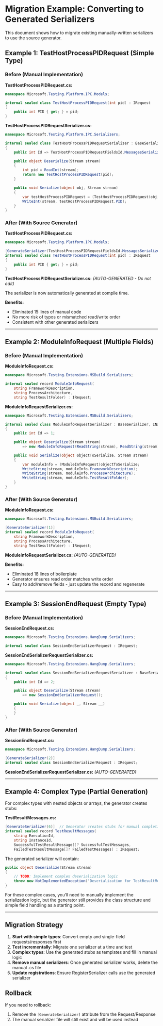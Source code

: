 # Migration Example: Converting to Generated Serializers

This document shows how to migrate existing manually-written serializers to use the source generator.

## Example 1: TestHostProcessPIDRequest (Simple Type)

### Before (Manual Implementation)

**TestHostProcessPIDRequest.cs:**
```csharp
namespace Microsoft.Testing.Platform.IPC.Models;

internal sealed class TestHostProcessPIDRequest(int pid) : IRequest
{
    public int PID { get; } = pid;
}
```

**TestHostProcessPIDRequestSerializer.cs:**
```csharp
namespace Microsoft.Testing.Platform.IPC.Serializers;

internal sealed class TestHostProcessPIDRequestSerializer : BaseSerializer, INamedPipeSerializer
{
    public int Id => TestHostProcessPIDRequestFieldsId.MessagesSerializerId;

    public object Deserialize(Stream stream)
    {
        int pid = ReadInt(stream);
        return new TestHostProcessPIDRequest(pid);
    }

    public void Serialize(object obj, Stream stream)
    {
        var testHostProcessPIDRequest = (TestHostProcessPIDRequest)obj;
        WriteInt(stream, testHostProcessPIDRequest.PID);
    }
}
```

### After (With Source Generator)

**TestHostProcessPIDRequest.cs:**
```csharp
namespace Microsoft.Testing.Platform.IPC.Models;

[GenerateSerializer(TestHostProcessPIDRequestFieldsId.MessagesSerializerId)]
internal sealed class TestHostProcessPIDRequest(int pid) : IRequest
{
    public int PID { get; } = pid;
}
```

**TestHostProcessPIDRequestSerializer.cs:** *(AUTO-GENERATED - Do not edit)*

The serializer is now automatically generated at compile time.

**Benefits:**
- Eliminated 15 lines of manual code
- No more risk of typos or mismatched read/write order
- Consistent with other generated serializers

---

## Example 2: ModuleInfoRequest (Multiple Fields)

### Before (Manual Implementation)

**ModuleInfoRequest.cs:**
```csharp
namespace Microsoft.Testing.Extensions.MSBuild.Serializers;

internal sealed record ModuleInfoRequest(
    string FrameworkDescription,
    string ProcessArchitecture,
    string TestResultFolder) : IRequest;
```

**ModuleInfoRequestSerializer.cs:**
```csharp
namespace Microsoft.Testing.Extensions.MSBuild.Serializers;

internal sealed class ModuleInfoRequestSerializer : BaseSerializer, INamedPipeSerializer
{
    public int Id => 1;

    public object Deserialize(Stream stream)
        => new ModuleInfoRequest(ReadString(stream), ReadString(stream), ReadString(stream));

    public void Serialize(object objectToSerialize, Stream stream)
    {
        var moduleInfo = (ModuleInfoRequest)objectToSerialize;
        WriteString(stream, moduleInfo.FrameworkDescription);
        WriteString(stream, moduleInfo.ProcessArchitecture);
        WriteString(stream, moduleInfo.TestResultFolder);
    }
}
```

### After (With Source Generator)

**ModuleInfoRequest.cs:**
```csharp
namespace Microsoft.Testing.Extensions.MSBuild.Serializers;

[GenerateSerializer(1)]
internal sealed record ModuleInfoRequest(
    string FrameworkDescription,
    string ProcessArchitecture,
    string TestResultFolder) : IRequest;
```

**ModuleInfoRequestSerializer.cs:** *(AUTO-GENERATED)*

**Benefits:**
- Eliminated 18 lines of boilerplate
- Generator ensures read order matches write order
- Easy to add/remove fields - just update the record and regenerate

---

## Example 3: SessionEndRequest (Empty Type)

### Before (Manual Implementation)

**SessionEndRequest.cs:**
```csharp
namespace Microsoft.Testing.Extensions.HangDump.Serializers;

internal sealed class SessionEndSerializerRequest : IRequest;
```

**SessionEndSerializerRequestSerializer.cs:**
```csharp
namespace Microsoft.Testing.Extensions.HangDump.Serializers;

internal sealed class SessionEndSerializerRequestSerializer : BaseSerializer, INamedPipeSerializer
{
    public int Id => 2;

    public object Deserialize(Stream stream)
        => new SessionEndSerializerRequest();

    public void Serialize(object _, Stream __)
    {
    }
}
```

### After (With Source Generator)

**SessionEndRequest.cs:**
```csharp
namespace Microsoft.Testing.Extensions.HangDump.Serializers;

[GenerateSerializer(2)]
internal sealed class SessionEndSerializerRequest : IRequest;
```

**SessionEndSerializerRequestSerializer.cs:** *(AUTO-GENERATED)*

---

## Example 4: Complex Type (Partial Generation)

For complex types with nested objects or arrays, the generator creates stubs:

**TestResultMessages.cs:**
```csharp
[GenerateSerializer(6)]  // Generator creates stubs for manual completion
internal sealed record TestResultMessages(
    string ExecutionId,
    string InstanceId,
    SuccessfulTestResultMessage[]? SuccessfulTestMessages,
    FailedTestResultMessage[]? FailedTestMessages) : IRequest;
```

The generated serializer will contain:
```csharp
public object Deserialize(Stream stream)
{
    // TODO: Implement complex deserialization logic
    throw new NotImplementedException("Deserialization for TestResultMessages needs manual implementation");
}
```

For these complex cases, you'll need to manually implement the serialization logic, but the generator still provides the class structure and simple field handling as a starting point.

---

## Migration Strategy

1. **Start with simple types**: Convert empty and single-field requests/responses first
2. **Test incrementally**: Migrate one serializer at a time and test
3. **Complex types**: Use the generated stubs as templates and fill in manual logic
4. **Remove manual serializers**: Once generated serializer works, delete the manual .cs file
5. **Update registrations**: Ensure RegisterSerializer calls use the generated serializer

## Rollback

If you need to rollback:
1. Remove the `[GenerateSerializer]` attribute from the Request/Response
2. The manual serializer file will still exist and will be used instead

